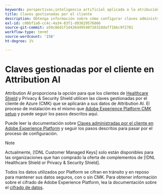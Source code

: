 ```yaml
---
keywords: perspectivas;inteligencia artificial aplicada a la atribución;perspectivas de inteligencia artificial aplicada a la atribución;servicio de consultas de AAI;consultas de atribución;puntuaciones de atribución; claves administradas por el cliente en AAI
title: Claves gestionadas por el cliente
description: Obtenga información sobre cómo configurar claves administradas por el cliente para Attribution AI.
exl-id: c00bf1a0-cc4c-4a34-83f1-d93829576866
source-git-commit: a59c86d1f1d426d4954071032ddaff1bbc9f2781
workflow-type: tm+mt
source-wordcount: '158'
ht-degree: 1%

---
```


# Claves gestionadas por el cliente en Attribution AI

Attribution AI proporciona la opción para que los clientes de [Healthcare Shield](https://www.adobe.com/trust/compliance/hipaa-ready.html) y Privacy &amp; Security Shield utilicen las claves gestionadas por el cliente de Azure (CMK) que se aplicarán a sus datos de Attribution AI. El proceso de instalación es el mismo que [Adobe Experience Platform CMK setup](../../../landing/governance-privacy-security/customer-managed-keys/overview.md) y puede seguir los pasos descritos aquí.

Puede leer la documentación sobre [Claves administradas por el cliente en Adobe Experience Platform](../../../landing/governance-privacy-security/encryption.md) y seguir los pasos descritos para pasar por el proceso de configuración.

>[!NOTE]
>
>Actualmente, [!DNL Customer Managed Keys] solo están disponibles para las organizaciones que han comprado la oferta de complementos de [!DNL Healthcare Shield or Privacy & Security Shield].

Todos los datos utilizados por Platform se cifran en tránsito y en reposo para mantener sus datos seguros, con o sin CMK. Para obtener información sobre el cifrado de Adobe Experience Platform, lea la documentación sobre el [cifrado de datos](../../../landing/governance-privacy-security/encryption.md).
